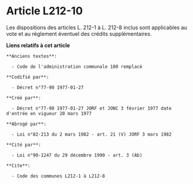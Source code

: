 # Article L212-10

Les dispositions des articles L. 212-1 à L. 212-8 inclus sont applicables au vote et au règlement éventuel des crédits
supplémentaires.

**Liens relatifs à cet article**

	**Anciens textes**:

	  - Code de l'administration communale 180 remplacé

	**Codifié par**:

	  - Décret n°77-90 1977-01-27

	**Créé par**:

	  - Décret n°77-90 1977-01-27 JORF et JONC 3 février 1977 date d'entrée en vigueur 20 mars 1977

	**Abrogé par**:

	  - Loi n°82-213 du 2 mars 1982 - art. 21 (V) JORF 3 mars 1982

	**Cité par**:

	  - Loi n°90-1247 du 29 décembre 1990 - art. 3 (Ab)

	**Cite**:

	  - Code des communes L212-1 à L212-8
